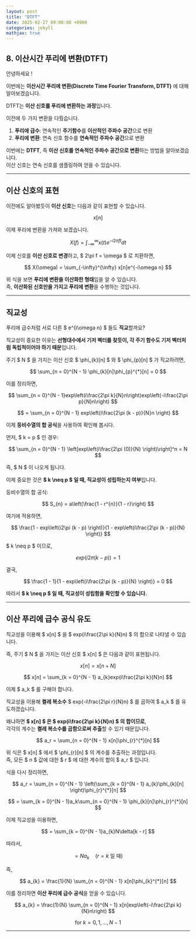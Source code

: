 ```yaml
---
layout: post
title: "DTFT"
date: 2025-02-27 09:00:00 +0900
categories: jekyll
mathjax: true
---
```


## **8. 이산시간 푸리에 변환(DTFT)**

안녕하세요 !

이번에는 **이산시간 푸리에 변환(Discrete Time Fourier Transform, DTFT)** 에 대해 알아보겠습니다.

DTFT는 **이산 신호를 푸리에 변환하는 과정**입니다.

이전에 두 가지 변환을 다뤘습니다.

1. **푸리에 급수**: 연속적인 **주기함수**를 **이산적인 주파수 공간**으로 변환  
2. **푸리에 변환**: 연속 신호 함수를 **연속적인 주파수 공간**으로 변환  

이번에는 **DTFT**, 즉 **이산 신호를 연속적인 주파수 공간으로 변환**하는 방법을 알아보겠습니다.  
이산 신호는 연속 신호를 샘플링하여 얻을 수 있습니다.

---

## **이산 신호의 표현**

이전에도 알아봤듯이 **이산 신호**는 다음과 같이 표현할 수 있습니다.

$$
x[n]
$$

이제 푸리에 변환을 가져와 보겠습니다.

$$
X(f) = \int_{-\infty}^{\infty} x(t)e^{-i2\pi ft} dt
$$

이제 신호를 **이산 신호로 변경**하고, $ 2\pi f = \omega $ 로 치환하면,

$$
X(\omega) = \sum_{-\infty}^{\infty} x[n]e^{-i\omega n}
$$

위 식을 보면 **푸리에 변환을 이산화한 형태**임을 알 수 있습니다.  
즉, **이산화된 신호만을 가지고 푸리에 변환**을 수행하는 것입니다.

---

## **직교성**

푸리에 급수처럼 서로 다른 $ e^{i\omega n} $ 들도 **직교**할까요?

직교성이 중요한 이유는 **선형대수에서 기저 벡터를 찾듯이, 각 주기 함수도 기저 벡터처럼 독립적이어야 하기 때문**입니다.

주기 $ N $ 을 가지는 이산 신호 $ \phi_{k}[n] $ 와 $ \phi_{p}[n] $ 가 직교하려면,

$$
\sum_{n = 0}^{N - 1} \phi_{k}[n]\phi_{p}^{*}[n] = 0
$$

이를 정리하면,

$$
\sum_{n = 0}^{N - 1}exp\left(i\frac{2\pi k}{N}n\right)exp\left(-i\frac{2\pi p}{N}n\right)
$$

$$
= \sum_{n = 0}^{N - 1} exp\left(i\frac{2\pi (k - p)}{N}n \right)
$$

이제 **등비수열의 합 공식**을 사용하여 확인해 봅시다.

먼저, $ k = p $ 인 경우:

$$
\sum_{n = 0}^{N - 1} \left[exp\left(i\frac{2\pi (0)}{N} \right)\right]^n = N
$$

즉, $ N $ 이 나오게 됩니다.

이제 중요한 것은 **$ k \neq p $ 일 때, 직교성이 성립하는지 여부**입니다.

등비수열의 합 공식:

$$
S_{n} = a\left(\frac{1 - r^{n}}{1 - r}\right)
$$

여기에 적용하면,

$$
\frac{1 - exp\left(i2\pi (k - p) \right)}{1 - exp\left(i\frac{2\pi (k - p)}{N} \right)}
$$

$ k \neq p $ 이므로,

$$
exp\left(i2\pi (k - p) \right) = 1
$$

결국,

$$
\frac{1 - 1}{1 - exp\left(i\frac{2\pi (k - p)}{N} \right)} = 0
$$

따라서 **$ k \neq p $ 일 때, 직교성이 성립함을 확인할 수 있습니다.**

---

## **이산 푸리에 급수 공식 유도**

직교성을 이용해 $ x[n] $ 을 $ exp(i\frac{2\pi k}{N}n) $ 의 합으로 나타낼 수 있습니다.

즉, 주기 $ N $ 을 가지는 이산 신호 $ x[n] $ 은 다음과 같이 표현됩니다.

$$
x[n] = x[n + N]
$$

$$
x[n] = \sum_{k = 0}^{N - 1} a_{k}exp(i\frac{2\pi k}{N}n)
$$

이제 $ a_k $ 를 구해야 합니다.

직교성을 이용해 **켤레 복소수** $ exp(-i\frac{2\pi r}{N}n) $ 를 곱하여 $ a_k $ 를 유도하겠습니다.

왜냐하면 **$ x[n] $ 은 $ exp(i\frac{2\pi k}{N}n) $ 의 합이므로**,  
각각의 계수는 **켤레 복소수를 곱함으로써 추출**할 수 있기 때문입니다.

$$
a_r = \sum_{n = 0}^{N - 1} x[n]\phi_{r}^{*}[n]
$$

위 식은 $ x[n] $ 에서 $ \phi_{r}[n] $ 의 계수를 추출하는 과정입니다.  
즉, 모든 $ n $ 값에 대한 $ r $ 에 대한 계수의 합이 $ a_r $ 입니다.

식을 다시 정리하면,

$$
a_r = \sum_{n = 0}^{N - 1} \left(\sum_{k = 0}^{N - 1} a_{k}\phi_{k}[n] \right)\phi_{r}^{*}[n]
$$

$$
= \sum_{k = 0}^{N - 1}a_k\sum_{n = 0}^{N - 1} \phi_{k}[n]\phi_{r}^{*}[n]
$$

이제 직교성을 이용하면,

$$
= \sum_{k = 0}^{N - 1}a_{k}N\delta[k - r]
$$

따라서,

$$
= Na_{k} \quad (r = k \text{ 일 때})
$$

즉,

$$
a_{k} = \frac{1}{N} \sum_{n = 0}^{N - 1} x[n]\phi_{k}^{*}[n]
$$

이를 정리하면 **이산 푸리에 급수 공식**을 얻을 수 있습니다.

$$
a_{k} = \frac{1}{N} \sum_{n = 0}^{N - 1} x[n]exp\left(-i\frac{2\pi k}{N}n\right)
$$

$$
\text{for } k = 0, 1, \dots, N - 1
$$

---
